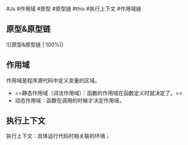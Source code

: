 #Js #作用域 #原型 #原型链 #this #执行上下文 #作用域链

## 原型&原型链

![[原型&原型链 | 100%]]


## 作用域

作用域是程序源代码中定义变量的区域。
- ==静态作用域（词法作用域）：函数的作用域在函数定义时就决定了。==
- 动态作用域：函数在调用的时候才决定作用域，

## 执行上下文

执行上下文：具体运行代码时相关联的环境；

